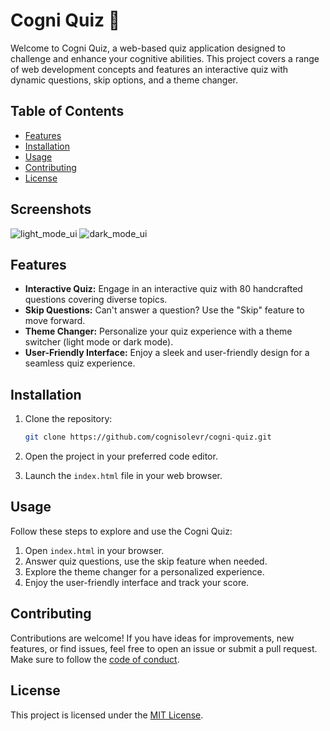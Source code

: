 # Cogni Quiz 🧠

Welcome to Cogni Quiz, a web-based quiz application designed to challenge and enhance your cognitive abilities. This project covers a range of web development concepts and features an interactive quiz with dynamic questions, skip options, and a theme changer.

## Table of Contents

- [Features](#features)
- [Installation](#installation)
- [Usage](#usage)
- [Contributing](#contributing)
- [License](#license)

## Screenshots
![light_mode_ui](./images/light_mode_ui.jpg)
![dark_mode_ui](./images/light_mode_ui.jpg)

## Features

- **Interactive Quiz:** Engage in an interactive quiz with 80 handcrafted questions covering diverse topics.
- **Skip Questions:** Can't answer a question? Use the "Skip" feature to move forward.
- **Theme Changer:** Personalize your quiz experience with a theme switcher (light mode or dark mode).
- **User-Friendly Interface:** Enjoy a sleek and user-friendly design for a seamless quiz experience.

## Installation

1. Clone the repository:

   ```bash
   git clone https://github.com/cognisolevr/cogni-quiz.git
   ```

2. Open the project in your preferred code editor.

3. Launch the `index.html` file in your web browser.

## Usage

Follow these steps to explore and use the Cogni Quiz:

1. Open `index.html` in your browser.
2. Answer quiz questions, use the skip feature when needed.
3. Explore the theme changer for a personalized experience.
4. Enjoy the user-friendly interface and track your score.

## Contributing

Contributions are welcome! If you have ideas for improvements, new features, or find issues, feel free to open an issue or submit a pull request. Make sure to follow the [code of conduct](CODE_OF_CONDUCT.md).

## License

This project is licensed under the [MIT License](LICENSE).
